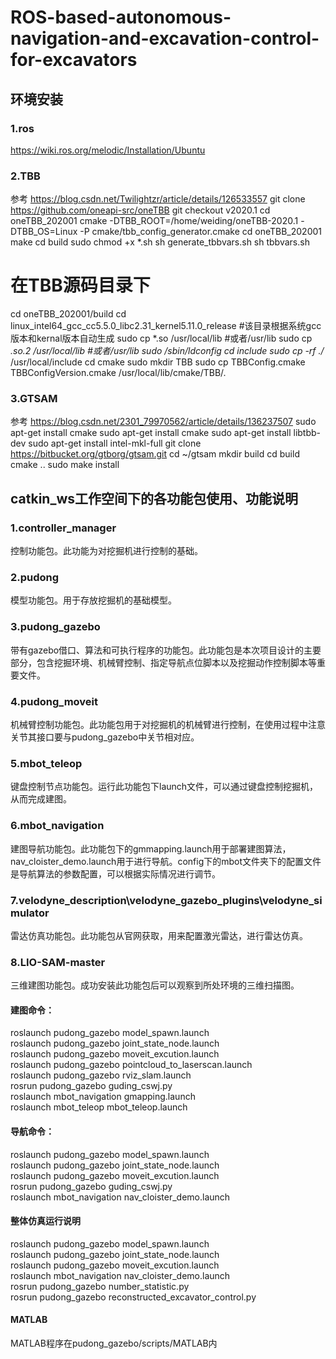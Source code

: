 # ROS-based-autonomous-navigation-and-excavation-control-for-excavators  
## 环境安装
### 1.ros
https://wiki.ros.org/melodic/Installation/Ubuntu 
### 2.TBB
参考 https://blog.csdn.net/Twilightzr/article/details/126533557 
git clone https://github.com/oneapi-src/oneTBB
git checkout v2020.1
cd oneTBB_202001
cmake -DTBB_ROOT=/home/weiding/oneTBB-2020.1 -DTBB_OS=Linux -P cmake/tbb_config_generator.cmake
cd oneTBB_202001
make
cd build
sudo chmod +x *.sh
sh generate_tbbvars.sh
sh tbbvars.sh
# 在TBB源码目录下
cd oneTBB_202001/build
cd linux_intel64_gcc_cc5.5.0_libc2.31_kernel5.11.0_release #该目录根据系统gcc版本和kernal版本自动生成
sudo cp *.so /usr/local/lib #或者/usr/lib
sudo cp *.so.2 /usr/local/lib #或者/usr/lib
sudo /sbin/ldconfig
cd include
sudo cp -rf ./* /usr/local/include
cd cmake
sudo mkdir TBB
sudo cp TBBConfig.cmake  TBBConfigVersion.cmake /usr/local/lib/cmake/TBB/.
### 3.GTSAM
参考  https://blog.csdn.net/2301_79970562/article/details/136237507
sudo apt-get install cmake
sudo apt-get install cmake
sudo apt-get install libtbb-dev
sudo apt-get install intel-mkl-full
git clone https://bitbucket.org/gtborg/gtsam.git
cd ~/gtsam 
mkdir build
cd build
cmake ..
sudo  make install
## catkin_ws工作空间下的各功能包使用、功能说明
### 1.controller_manager
控制功能包。此功能为对挖掘机进行控制的基础。  
### 2.pudong
模型功能包。用于存放挖掘机的基础模型。  
### 3.pudong_gazebo
带有gazebo借口、算法和可执行程序的功能包。此功能包是本次项目设计的主要部分，包含挖掘环境、机械臂控制、指定导航点位脚本以及挖掘动作控制脚本等重要文件。  
### 4.pudong_moveit
机械臂控制功能包。此功能包用于对挖掘机的机械臂进行控制，在使用过程中注意关节其接口要与pudong_gazebo中关节相对应。  
### 5.mbot_teleop
键盘控制节点功能包。运行此功能包下launch文件，可以通过键盘控制挖掘机，从而完成建图。  
### 6.mbot_navigation
建图导航功能包。此功能包下的gmmapping.launch用于部署建图算法，nav_cloister_demo.launch用于进行导航。config下的mbot文件夹下的配置文件是导航算法的参数配置，可以根据实际情况进行调节。  
### 7.velodyne_description\velodyne_gazebo_plugins\velodyne_simulator
雷达仿真功能包。此功能包从官网获取，用来配置激光雷达，进行雷达仿真。  
### 8.LIO-SAM-master
三维建图功能包。成功安装此功能包后可以观察到所处环境的三维扫描图。  
#### 建图命令：  
roslaunch pudong_gazebo model_spawn.launch  
roslaunch pudong_gazebo joint_state_node.launch  
roslaunch pudong_gazebo moveit_excution.launch  
roslaunch pudong_gazebo pointcloud_to_laserscan.launch  
roslaunch pudong_gazebo rviz_slam.launch  
rosrun pudong_gazebo guding_cswj.py  
roslaunch mbot_navigation gmapping.launch  
roslaunch mbot_teleop mbot_teleop.launch  
#### 导航命令：  
roslaunch pudong_gazebo model_spawn.launch   
roslaunch pudong_gazebo joint_state_node.launch  
roslaunch pudong_gazebo moveit_excution.launch  
rosrun pudong_gazebo guding_cswj.py  
roslaunch mbot_navigation nav_cloister_demo.launch  
#### 整体仿真运行说明  
roslaunch pudong_gazebo model_spawn.launch   
roslaunch pudong_gazebo joint_state_node.launch  
roslaunch pudong_gazebo moveit_excution.launch  
roslaunch mbot_navigation nav_cloister_demo.launch  
rosrun pudong_gazebo number_statistic.py  
rosrun pudong_gazebo reconstructed_excavator_control.py  
#### MATLAB  
MATLAB程序在pudong_gazebo/scripts/MATLAB内  
